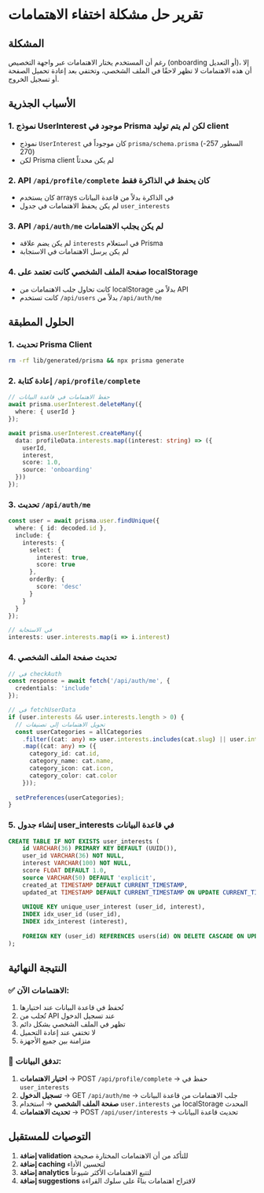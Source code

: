 # تقرير حل مشكلة اختفاء الاهتمامات

## المشكلة
رغم أن المستخدم يختار الاهتمامات عبر واجهة التخصيص (onboarding أو التعديل)، إلا أن هذه الاهتمامات لا تظهر لاحقًا في الملف الشخصي، وتختفي بعد إعادة تحميل الصفحة أو تسجيل الخروج.

## الأسباب الجذرية

### 1. نموذج UserInterest موجود في Prisma لكن لم يتم توليد client
- نموذج `UserInterest` كان موجوداً في `prisma/schema.prisma` (السطور 257-270)
- لكن Prisma client لم يكن محدثاً

### 2. API `/api/profile/complete` كان يحفظ في الذاكرة فقط
- كان يستخدم arrays في الذاكرة بدلاً من قاعدة البيانات
- لم يكن يحفظ الاهتمامات في جدول `user_interests`

### 3. API `/api/auth/me` لم يكن يجلب الاهتمامات
- لم يكن يضم علاقة `interests` في استعلام Prisma
- لم يكن يرسل الاهتمامات في الاستجابة

### 4. صفحة الملف الشخصي كانت تعتمد على localStorage
- كانت تحاول جلب الاهتمامات من localStorage بدلاً من API
- كانت تستخدم `/api/users` بدلاً من `/api/auth/me`

## الحلول المطبقة

### 1. تحديث Prisma Client
```bash
rm -rf lib/generated/prisma && npx prisma generate
```

### 2. إعادة كتابة `/api/profile/complete`
```typescript
// حفظ الاهتمامات في قاعدة البيانات
await prisma.userInterest.deleteMany({
  where: { userId }
});

await prisma.userInterest.createMany({
  data: profileData.interests.map((interest: string) => ({
    userId,
    interest,
    score: 1.0,
    source: 'onboarding'
  }))
});
```

### 3. تحديث `/api/auth/me`
```typescript
const user = await prisma.user.findUnique({
  where: { id: decoded.id },
  include: {
    interests: {
      select: {
        interest: true,
        score: true
      },
      orderBy: {
        score: 'desc'
      }
    }
  }
});

// في الاستجابة
interests: user.interests.map(i => i.interest)
```

### 4. تحديث صفحة الملف الشخصي
```typescript
// في checkAuth
const response = await fetch('/api/auth/me', {
  credentials: 'include'
});

// في fetchUserData
if (user.interests && user.interests.length > 0) {
  // تحويل الاهتمامات إلى تصنيفات
  const userCategories = allCategories
    .filter((cat: any) => user.interests.includes(cat.slug) || user.interests.includes(cat.name))
    .map((cat: any) => ({
      category_id: cat.id,
      category_name: cat.name,
      category_icon: cat.icon,
      category_color: cat.color
    }));
  
  setPreferences(userCategories);
}
```

### 5. إنشاء جدول user_interests في قاعدة البيانات
```sql
CREATE TABLE IF NOT EXISTS user_interests (
    id VARCHAR(36) PRIMARY KEY DEFAULT (UUID()),
    user_id VARCHAR(36) NOT NULL,
    interest VARCHAR(100) NOT NULL,
    score FLOAT DEFAULT 1.0,
    source VARCHAR(50) DEFAULT 'explicit',
    created_at TIMESTAMP DEFAULT CURRENT_TIMESTAMP,
    updated_at TIMESTAMP DEFAULT CURRENT_TIMESTAMP ON UPDATE CURRENT_TIMESTAMP,
    
    UNIQUE KEY unique_user_interest (user_id, interest),
    INDEX idx_user_id (user_id),
    INDEX idx_interest (interest),
    
    FOREIGN KEY (user_id) REFERENCES users(id) ON DELETE CASCADE ON UPDATE CASCADE
);
```

## النتيجة النهائية

### ✅ الاهتمامات الآن:
1. تُحفظ في قاعدة البيانات عند اختيارها
2. تُجلب من API عند تسجيل الدخول
3. تظهر في الملف الشخصي بشكل دائم
4. لا تختفي عند إعادة التحميل
5. متزامنة بين جميع الأجهزة

### 🔄 تدفق البيانات:
1. **اختيار الاهتمامات** → POST `/api/profile/complete` → حفظ في `user_interests`
2. **تسجيل الدخول** → GET `/api/auth/me` → جلب الاهتمامات من قاعدة البيانات
3. **صفحة الملف الشخصي** → استخدام `user.interests` من localStorage المحدث
4. **تحديث الاهتمامات** → POST `/api/user/interests` → تحديث قاعدة البيانات

## التوصيات للمستقبل

1. **إضافة validation** للتأكد من أن الاهتمامات المختارة صحيحة
2. **إضافة caching** لتحسين الأداء
3. **إضافة analytics** لتتبع الاهتمامات الأكثر شيوعاً
4. **إضافة suggestions** لاقتراح اهتمامات بناءً على سلوك القراءة 